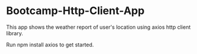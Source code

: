 # Bootcamp-Http-Client-App
This app shows the weather report of user's location using axios http client library.
<p>Run npm install axios to get started.</p>
